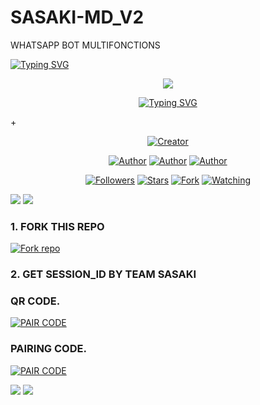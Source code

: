 # SASAKI-MD_V2

WHATSAPP BOT MULTIFONCTIONS 

<a href="https://git.io/typing-svg"><img src="https://readme-typing-svg.demolab.com?font=Black+Ops+One&size=50&pause=1000&color=1BAFBAFF&center=true&width=910&height=100&lines= THANKS FOR CHOOSING +SASAKI-MD_V2;MULTI+DEVICE+WHATSAPP+BOT;CREATED+BY+TEAM+SASAKI" alt="Typing SVG" /></a>
  </p>
  
<p align="center"> 
<up A simple WhatsApp User Bot Coded By Akashi and Arthur </u>
</p>
<p align="center">
<img src="https://telegra.ph/file/8aff6928045c1fddb8800.jpg"/>       
<p align="center">
  <a href="https://git.io/typing-svg"><img src="https://readme-typing-svg.demolab.com?font=EB+Garamond&weight=800&size=30&duration=5000&pause=1000&random=false&width=500&lines=+•__I'M+SASAKI-MD_V2__•;MULTI-DEVICE+WHATSAPP+BOT;DEVELOPED+BY+AKASHI SASAKI+AND+ARTHUR SASAKI."                               alt="Typing SVG" /></a>
</p> +
<p align="center">
<a href="#"><img title="Creator" src="https://img.shields.io/badge/Creator-TEAM_SASAKI-red.svg?style=for-the-badge&logo=github"></a>
</a>
</p>
<p align="center">
<a href="https://github.com/Alp24ni"><img title="Author" src="https://img.shields.io/badge/TEAM_SASAKI-black?style=for-the-badge&logo=Github"></a> <a href="https://chat.whatsapp.com/IdB2EfQiNlKBekQrigN9m9"><img title="Author" src="https://img.shields.io/badge/CHANNEL-black?style=for-the-badge&logo=whatsapp"></a> <a href="https://wa.me/221768649590"><img title="Author" src="https://img.shields.io/badge/CHAT US-black?style=for-the-badge&logo=whatsapp">
<p/>
<p align="center">
<a href="https://github.com/Alp24ni?tab=followers"><img title="Followers" src="https://img.shields.io/github/followers/Alp24ni?label=Followers&style=social"></a>
<a href="https://github.com/Alp24ni/SASAKI-MD_V2/stargazers"><img title="Stars" src="https://img.shields.io/github/stars/Alp24ni/SASAKI-MD_V2?&style=social"></a>
<a href="https://github.com/Alp24ni/SASAKI-MD_V2"><img title="Fork" src="https://img.shields.io/github/forks/Alp24ni/SASAKI-MD_V2?style=social"></a>
<a href="https://github.com/Alp24ni/SASAKI-MD_V2/watchers"><img title="Watching" src="https://img.shields.io/github/watchers/Alp24ni/SASAKI-MD_V2?label=Watching&style=social"></a>
</p>

<a><img src='https://i.imgur.com/LyHic3i.gif'/></a>
<a><img src='https://i.imgur.com/LyHic3i.gif'/></a>

   
### 1. FORK THIS REPO

<a href='https://github.com/Alp24ni/SASAKI-MD_V2/fork' target="_blank"><img alt='Fork repo' src='https://img.shields.io/badge/Fork This Repo-blue?style=for-the-badge&logo=git&logoColor=white'/></a>
<p align="center">

### 2. GET SESSION_ID BY TEAM SASAKI

### QR CODE.
<a href='https://web-qr-q4sk.onrender.com/fork' target="_blank"><img alt='PAIR CODE' src='https://img.shields.io/badge/PAIR CODE-Purple?style=for-the-badge&logo=git&logoColor=white'/></a>
<p align="center">


### PAIRING CODE.
<a href='https://sasaki-md-v2-paire.onrender.com/fork' target="_blank"><img alt='PAIR CODE' src='https://img.shields.io/badge/PAIRING-CODE-Red?style=for-the-badge&logo=git&logoColor=white'/></a>
<p align="center">


<a><img src='https://i.imgur.com/LyHic3i.gif'/></a>
<a><img src='https://i.imgur.com/LyHic3i.gif'/></a>
